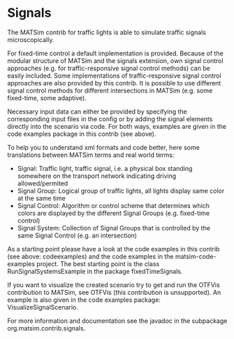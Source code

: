 
# Signals

The MATSim contrib for traffic lights is able to simulate traffic signals microscopically. 
  
For fixed-time control a default implementation is provided. Because of the modular structure of MATSim and the signals extension, own signal control approaches (e.g. for traffic-responsive signal control methods) can be easily included. 
Some implementations of traffic-responsive signal control approaches are also provided by this contrib. 
It is possible to use different signal control methods for different intersections in MATSim (e.g. some fixed-time, some adaptive).

Necessary input data can either be provided by specifying the corresponding input files in the config or by adding the signal elements directly into the scenario via code. For both ways, examples are given in the code examples package in this contrib (see above). 

To help you to understand xml formats and code better, here some translations between MATSim terms and real world terms: 
- Signal: Traffic light, traffic signal, i.e. a physical box standing somewhere on the transport network indicating driving allowed/permited
- Signal Group: Logical group of traffic lights, all lights display same color at the same time
- Signal Control: Algorithm or control scheme that determines which colors are displayed by the different Signal Groups (e.g. fixed-time control)
- Signal System: Collection of Signal Groups that is controlled by the same Signal Control (e.g. an intersection)
 
As a starting point please have a look at the code examples in this contrib (see above: codeexamples) and the code examples in the matsim-code-examples project.
The best starting point is the class RunSignalSystemsExample in the package fixedTimeSignals. 

If you want to visualize the created scenario try to get and run the OTFVis contribution to MATSim, see OTFVis (this contribution is unsupported). An example is also given in the code examples package: VisualizeSignalScenario. 

For more information and documentation see the javadoc in the subpackage org.matsim.contrib.signals. 









  